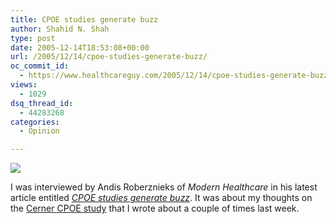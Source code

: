 ```yaml
---
title: CPOE studies generate buzz
author: Shahid N. Shah
type: post
date: 2005-12-14T18:53:08+00:00
url: /2005/12/14/cpoe-studies-generate-buzz/
oc_commit_id:
  - https://www.healthcareguy.com/2005/12/14/cpoe-studies-generate-buzz/1478768960
views:
  - 1029
dsq_thread_id:
  - 44283268
categories:
  - Opinion

---
```

![][1]

I was interviewed by Andis Roberznieks of _Modern Healthcare_ in his latest article entitled _[CPOE studies generate buzz][2]_. It was about my thoughts on the [Cerner CPOE study][3] that I wrote about a couple of times last week.

 [1]: http://www.himss06.org/img/Logos_06/modernHealthcare.gif
 [2]: http://www.modernhealthcare.com/article.cms?articleId=37955
 [3]: https://www.healthcareguy.com/index.php/archives/118